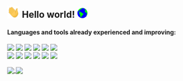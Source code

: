 ## <img src="https://github.com/hemerson-git/hemerson-git/blob/master/assets/Hi.gif" width="29px"> Hello world!&nbsp;<img src="https://github.com/hemerson-git/hemerson-git/blob/master/assets/Earth.gif" width="24px">

<!--
**hemerson-git/hemerson-git** is a ✨ _special_ ✨ repository because its `README.md` (this file) appears on your GitHub profile.

Here are some ideas to get you started:

- 🔭 I’m currently working on ...
- 🌱 I’m currently learning ...
- 👯 I’m looking to collaborate on ...
- 🤔 I’m looking for help with ...
- 💬 Ask me about ...
- 📫 How to reach me: ...
- 😄 Pronouns: ...
- ⚡ Fun fact: ...
-->

#### Languages and tools already experienced and improving:

<img height="25" src="https://img.shields.io/badge/HTML5-E34F26?style=for-the-badge&logo=html5&logoColor=white"></img>
<img height="25" src="https://img.shields.io/badge/CSS3-1572B6?style=for-the-badge&logo=css3&logoColor=white"></img>
<img height="25" src="https://img.shields.io/badge/JavaScript-323330?style=for-the-badge&logo=javascript&logoColor=F7DF1E"> </img>
<img height="25" src="https://img.shields.io/badge/Node.js-43853D?style=for-the-badge&logo=node.js&logoColor=white"> </img>
<img height="25" src="https://img.shields.io/badge/TypeScript-007ACC?style=for-the-badge&logo=typescript&logoColor=white"> </img>
<img height="25" src="https://img.shields.io/badge/Sass-CC6699?style=for-the-badge&logo=sass&logoColor=white"> </img>   
<img height="25" src="https://img.shields.io/badge/React-20232A?style=for-the-badge&logo=react&logoColor=61DAFB"> </img>
<img height="25" src="https://img.shields.io/badge/React_Native-20232A?style=for-the-badge&logo=react&logoColor=61DAFB"> </img>
<img height="25" src="https://img.shields.io/badge/Bootstrap-563D7C?style=for-the-badge&logo=bootstrap&logoColor=white"> </img>
<img height="25" src="https://img.shields.io/badge/jQuery-0769AD?style=for-the-badge&logo=jquery&logoColor=white"> </img>
<img height="25" src="https://img.shields.io/badge/MySQL-00000F?style=for-the-badge&logo=mysql&logoColor=white"> </img>
<img height="25" src="https://img.shields.io/badge/Git-F05032?style=for-the-badge&logo=git&logoColor=white"> </img>

<a href="https://github.com/hemerson-git">
  <img height="180em" align="center"  src="https://github-readme-stats.vercel.app/api?username=hemerson-git&count_private=true&show_icons=true&theme=omni&hide_border=false&include_all_commits=true&layout=compact&)" />
</a>

<a href="https://github.com/hemerson-git">
  <img height="180em" align="center" src="https://github-readme-stats.vercel.app/api/top-langs/?username=hemerson-git&langs_count=8&layout=compact&theme=omni&hide_border=false&include_all_commits=true&count_private=true&)" />
</a>
